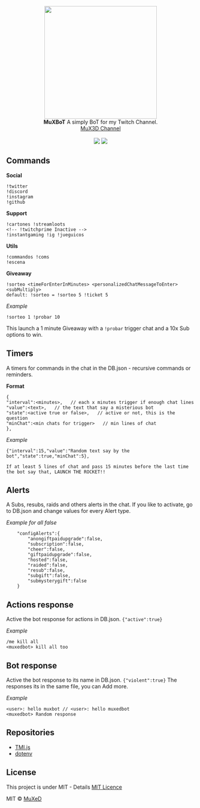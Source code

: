 <p align=center>
  <img width=300 src="https://i.imgur.com/uvlItJe.jpg"/>
  <br>
  <span><strong>MuXBoT</strong> A simply BoT for my Twitch Channel.<br>
  <a href="https://www.twitch.tv/mux3d">MuX3D Channel</a></span><br><br>
<img src="https://img.shields.io/badge/License-MIT-blue">
<img src="https://img.shields.io/badge/Version-0.0.1-blue">
</p>

## Commands
__Social__
```
!twitter
!discord
!instagram
!github
```

__Support__
```
!cartones !streamloots
<!-- !twitchprime Inactive -->
!instantgaming !ig !jueguicos
```

__Utils__
```
!commandos !coms
!escena
```

__Giveaway__
```
!sorteo <timeForEnterInMinutes> <personalizedChatMessageToEnter> <subMultiply>
default: !sorteo = !sorteo 5 !ticket 5
```
_Example_
```
!sorteo 1 !probar 10
```
This launch a 1 minute Giveaway with a ` !probar ` trigger chat and a 10x Sub options to win.

## Timers
A timers for commands in the chat in the DB.json - recursive commands or reminders.

__Format__
```
{
"interval":<minutes>,   // each x minutes trigger if enough chat lines
"value":<text>,   // the text that say a misterious bot
"state":<active true or false>,   // active or not, this is the question
"minChat":<min chats for trigger>   // min lines of chat
},
```
_Example_
```
{"interval":15,"value":"Random text say by the bot","state":true,"minChat":5},

If at least 5 lines of chat and pass 15 minutes before the last time the bot say that, LAUNCH THE ROCKET!!
```

## Alerts
A Subs, resubs, raids and others alerts in the chat. If you like to activate, go to DB.json and change values for every Alert type.

_Example for all false_
```
    "configAlerts":{
        "anongiftpaidupgrade":false,
        "subscription":false,
        "cheer":false,
        "giftpaidupgrade":false,
        "hosted":false,
        "raided":false,
        "resub":false,
        "subgift":false,
        "submysterygift":false
    }
```

## Actions response
Active the bot response for actions in DB.json. `{"active":true}`

_Example_
```
/me kill all
<muxedbot> kill all too

```

## Bot response
Active the bot response to its name in DB.json. `{"violent":true}`
The responses its in the same file, you can Add more.

_Example_
```
<user>: hello muxbot // <user>: hello muxedbot
<muxedbot> Random response

```

## Repositories
- [TMI.js](https://github.com/tmijs/tmi.js)
- [dotenv](https://www.npmjs.com/package/dotenv)

## License
This project is under MIT - Details [MIT Licence](https://github.com/juananmuxed/muxbot/blob/master/LICENSE)

MIT © [MuXeD](https://muxed.es/)